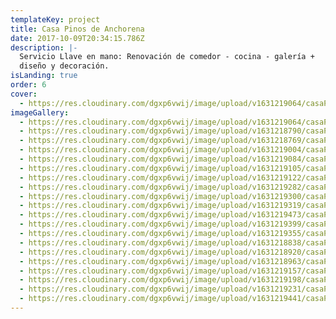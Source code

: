 ```yaml
---
templateKey: project
title: Casa Pinos de Anchorena
date: 2017-10-09T20:34:15.786Z
description: |-
  Servicio Llave en mano: Renovación de comedor - cocina - galería +
  diseño y decoración.
isLanding: true
order: 6
cover:
  - https://res.cloudinary.com/dgxp6vwij/image/upload/v1631219064/casaPinosDeAnchorena/comedor/casaPinos-7_srn78l.jpg
imageGallery:
  - https://res.cloudinary.com/dgxp6vwij/image/upload/v1631219064/casaPinosDeAnchorena/comedor/casaPinos-7_srn78l.jpg
  - https://res.cloudinary.com/dgxp6vwij/image/upload/v1631218790/casaPinosDeAnchorena/cocina/casaPinos-2_mi0cog.jpg
  - https://res.cloudinary.com/dgxp6vwij/image/upload/v1631218769/casaPinosDeAnchorena/cocina/casaPinos-1_qi1mhq.jpg
  - https://res.cloudinary.com/dgxp6vwij/image/upload/v1631219004/casaPinosDeAnchorena/comedor/casaPinos-6_dsrm9f.jpg
  - https://res.cloudinary.com/dgxp6vwij/image/upload/v1631219084/casaPinosDeAnchorena/comedor/casaPinos-8_aztu8g.jpg
  - https://res.cloudinary.com/dgxp6vwij/image/upload/v1631219105/casaPinosDeAnchorena/comedor/casaPinos-9_jkha34.jpg
  - https://res.cloudinary.com/dgxp6vwij/image/upload/v1631219122/casaPinosDeAnchorena/comedor/casaPinos-10_zsby3f.jpg
  - https://res.cloudinary.com/dgxp6vwij/image/upload/v1631219282/casaPinosDeAnchorena/galeria/casaPinos-14_eauavw.jpg
  - https://res.cloudinary.com/dgxp6vwij/image/upload/v1631219300/casaPinosDeAnchorena/galeria/casaPinos-15_c5f2dt.jpg
  - https://res.cloudinary.com/dgxp6vwij/image/upload/v1631219319/casaPinosDeAnchorena/galeria/casaPinos-16_dluhvw.jpg
  - https://res.cloudinary.com/dgxp6vwij/image/upload/v1631219473/casaPinosDeAnchorena/galeria/casaPinos-20_ra0sfq.jpg
  - https://res.cloudinary.com/dgxp6vwij/image/upload/v1631219399/casaPinosDeAnchorena/galeria/casaPinos-18_qru0j5.jpg
  - https://res.cloudinary.com/dgxp6vwij/image/upload/v1631219355/casaPinosDeAnchorena/galeria/casaPinos-17_fkhetc.jpg
  - https://res.cloudinary.com/dgxp6vwij/image/upload/v1631218838/casaPinosDeAnchorena/cocina/casaPinos-3_qtnba5.jpg
  - https://res.cloudinary.com/dgxp6vwij/image/upload/v1631218920/casaPinosDeAnchorena/cocina/casaPinos-4_zgwwxu.jpg
  - https://res.cloudinary.com/dgxp6vwij/image/upload/v1631218963/casaPinosDeAnchorena/cocina/casaPinos-5_f9o4ky.jpg
  - https://res.cloudinary.com/dgxp6vwij/image/upload/v1631219157/casaPinosDeAnchorena/comedor/casaPinos-11_sjusih.jpg
  - https://res.cloudinary.com/dgxp6vwij/image/upload/v1631219198/casaPinosDeAnchorena/comedor/casaPinos-12_jqlvbr.jpg
  - https://res.cloudinary.com/dgxp6vwij/image/upload/v1631219231/casaPinosDeAnchorena/comedor/casaPinos-13_mqczhq.jpg
  - https://res.cloudinary.com/dgxp6vwij/image/upload/v1631219441/casaPinosDeAnchorena/galeria/casaPinos-19_vkyjqr.jpg
---
```

